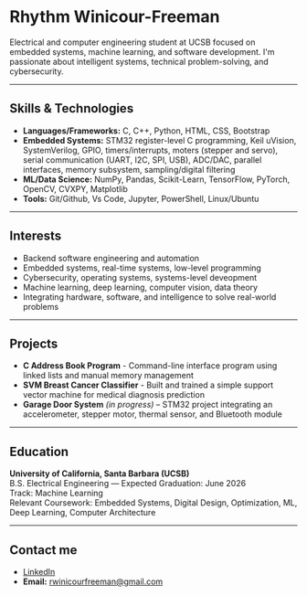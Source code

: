 # Rhythm Winicour-Freeman

Electrical and computer engineering student at UCSB focused on embedded systems, machine learning, and software development. I'm passionate about intelligent systems, technical problem-solving, and cybersecurity.

---

## Skills & Technologies

- **Languages/Frameworks:** C, C++, Python, HTML, CSS, Bootstrap
- **Embedded Systems:** STM32 register-level C programming, Keil uVision, SystemVerilog, GPIO, timers/interrupts, moters (stepper and servo), serial communication (UART, I2C, SPI, USB), ADC/DAC, parallel interfaces, memory subsystem, sampling/digital filtering
- **ML/Data Science:** NumPy, Pandas, Scikit-Learn, TensorFlow, PyTorch, OpenCV, CVXPY, Matplotlib
- **Tools:** Git/Github, Vs Code, Jupyter, PowerShell, Linux/Ubuntu

---

## Interests

- Backend software engineering and automation
- Embedded systems, real-time systems, low-level programming
- Cybersecurity, operating systems, systems-level deveopment
- Machine learning, deep learning, computer vision, data theory
- Integrating hardware, software, and intelligence to solve real-world problems


---

## Projects

- **C Address Book Program** - Command-line interface program using linked lists and manual memory management
- **SVM Breast Cancer Classifier** - Built and trained a simple support vector machine for medical diagnosis prediction
- **Garage Door System** *(in progress)* – STM32 project integrating an accelerometer, stepper motor, thermal sensor, and Bluetooth module

---

## Education

**University of California, Santa Barbara (UCSB)**  
B.S. Electrical Engineering — Expected Graduation: June 2026  
Track: Machine Learning  
Relevant Coursework: Embedded Systems, Digital Design, Optimization, ML, Deep Learning, Computer Architecture

---

## Contact me

- [LinkedIn](https://www.linkedin.com/in/rhythm-winicour-freeman-975b74289)
- **Email:** rwinicourfreeman@gmail.com
